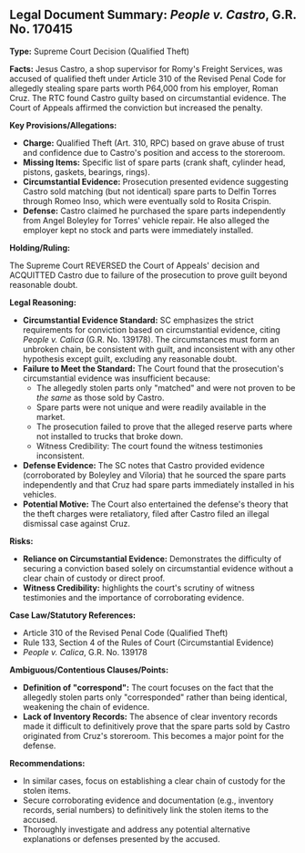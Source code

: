 ## Legal Document Summary: *People v. Castro*, G.R. No. 170415

**Type:** Supreme Court Decision (Qualified Theft)

**Facts:** Jesus Castro, a shop supervisor for Romy's Freight Services, was accused of qualified theft under Article 310 of the Revised Penal Code for allegedly stealing spare parts worth P64,000 from his employer, Roman Cruz. The RTC found Castro guilty based on circumstantial evidence. The Court of Appeals affirmed the conviction but increased the penalty.

**Key Provisions/Allegations:**
*   **Charge:** Qualified Theft (Art. 310, RPC) based on grave abuse of trust and confidence due to Castro's position and access to the storeroom.
*   **Missing Items:** Specific list of spare parts (crank shaft, cylinder head, pistons, gaskets, bearings, rings).
*   **Circumstantial Evidence:** Prosecution presented evidence suggesting Castro sold matching (but not identical) spare parts to Delfin Torres through Romeo Inso, which were eventually sold to Rosita Crispin.
*   **Defense:** Castro claimed he purchased the spare parts independently from Angel Boleyley for Torres' vehicle repair. He also alleged the employer kept no stock and parts were immediately installed.

**Holding/Ruling:**

The Supreme Court REVERSED the Court of Appeals' decision and ACQUITTED Castro due to failure of the prosecution to prove guilt beyond reasonable doubt.

**Legal Reasoning:**
*   **Circumstantial Evidence Standard:** SC emphasizes the strict requirements for conviction based on circumstantial evidence, citing *People v. Calica* (G.R. No. 139178). The circumstances must form an unbroken chain, be consistent with guilt, and inconsistent with any other hypothesis except guilt, excluding any reasonable doubt.
*   **Failure to Meet the Standard:** The Court found that the prosecution's circumstantial evidence was insufficient because:
    *   The allegedly stolen parts only "matched" and were not proven to be *the same* as those sold by Castro.
    *   Spare parts were not unique and were readily available in the market.
    *   The prosecution failed to prove that the alleged reserve parts where not installed to trucks that broke down.
    *   Witness Credibility: The court found the witness testimonies inconsistent.
*   **Defense Evidence:** The SC notes that Castro provided evidence (corroborated by Boleyley and Viloria) that he sourced the spare parts independently and that Cruz had spare parts immediately installed in his vehicles.
*   **Potential Motive:** The Court also entertained the defense's theory that the theft charges were retaliatory, filed after Castro filed an illegal dismissal case against Cruz.

**Risks:**

*   **Reliance on Circumstantial Evidence:** Demonstrates the difficulty of securing a conviction based solely on circumstantial evidence without a clear chain of custody or direct proof.
*   **Witness Credibility:** highlights the court's scrutiny of witness testimonies and the importance of corroborating evidence.

**Case Law/Statutory References:**

*   Article 310 of the Revised Penal Code (Qualified Theft)
*   Rule 133, Section 4 of the Rules of Court (Circumstantial Evidence)
*   *People v. Calica*, G.R. No. 139178

**Ambiguous/Contentious Clauses/Points:**

*   **Definition of "correspond":** The court focuses on the fact that the allegedly stolen parts only "corresponded" rather than being identical, weakening the chain of evidence.
*   **Lack of Inventory Records:** The absence of clear inventory records made it difficult to definitively prove that the spare parts sold by Castro originated from Cruz's storeroom. This becomes a major point for the defense.

**Recommendations:**

*   In similar cases, focus on establishing a clear chain of custody for the stolen items.
*   Secure corroborating evidence and documentation (e.g., inventory records, serial numbers) to definitively link the stolen items to the accused.
*   Thoroughly investigate and address any potential alternative explanations or defenses presented by the accused.

